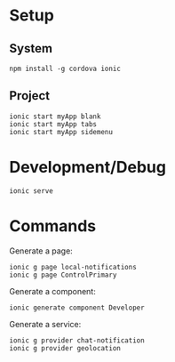 

Setup
=====

System
------

```
npm install -g cordova ionic
```

Project
-------

```
ionic start myApp blank
ionic start myApp tabs
ionic start myApp sidemenu
```


Development/Debug
=================


```
ionic serve
```


Commands
========

Generate a page:
```
ionic g page local-notifications
ionic g page ControlPrimary
```

Generate a component:
```
ionic generate component Developer
```

Generate a service:
```
ionic g provider chat-notification
ionic g provider geolocation
```
